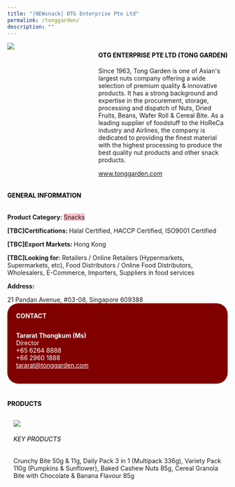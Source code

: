 ```yaml
---
title: "|NEWsnack| OTG Enterprise Pte Ltd"
permalink: /tonggarden/
description: ""
---
```

<head>
	<div class="flex-paragraph">
		<!--hi there! this is a comment and will provide you with instructional guides-->
		<!--insert booth number here!-->
		<p style="text-transform: uppercase"></p></div>
			<div class="flex-container" style="display: flex; flex-wrap: wrap;">
				<!--insert DOWNLOAD link of company logo between the " marks!-->
			<div class="card sgds" style="flex: 1 1 40%; display: block;"><img src="https://doc-0g-3s-docs.googleusercontent.com/docs/securesc/69isnljd6u5lkd2esi0uo09d7a1dfqf2/tlc245k8691nvdpk9fkvcvsk5cglood0/1676208975000/12105796777324072886/12105796777324072886/1btPY23smyG_Y02KSI1KF9ZD0tPhiJwq3?e=download&ax=AB85Z1AcVvC8RtH5HFchbU7ZzvXCxkNHAJjFk6EIokwP7vOmXlmXmjvfD434IKSD3WgGm2PffxzVIXP1q7isCw8UeSrN2vdRh4uFAl4vvq8-AaXvQ74z3JtoFR0-3C0zjN6437jOTmCrAesgxw5w_vyoTp0hxswt0I-Y03mmePvNLPdLnh1BPbgIxbQR4S5dIWYSKNNX_LImXqvbCswUxfmprppYbsf8QXqCDrvD1hls6YcrkhG_R0ajOD3Jpjj1DcYLElnK6HRH_cH_lPqePwFSqtg-YncjQolO-PNz5Be--jsbAAzyn85foynkgeHu3Qj666ILRmtZ-7h_lS7_6uZ7-2AX3mVgb7SlwM7HROEWbRav1eimr3dolKvdXaxxzCm1x0bJybXJlJCm12KAZiBtegWkbIREK-c9rG2aNLmit5qw54n23OOFYf9Eq_r4geDpqJd8ZxnEwAAYoCn0Ec2wW_u5AJ90wOg_Hc2Y3Uu3UBGwukgKUxgFX732blyW9tWrWwFluJIIBEOsPXrQUgKvz5T0kSm53won72xtJKNgHS2n3Oz4h59r3NkfIhiB2mXeeVb9THPWGZcENu9pAlb2bUdY6isI5i4nNpPV8n227j_WMZ4iKpKiv2O_aAooDM_Lqsjpt1o5Oq324L3ovg_LrFDop9PXv55eAgGYlOsT2YO-Mw_t4gETyChEN6I8IAmNB1fBOhZSn5D7VzHUXvEu6j200DhzLaZcTDKTXRwJOF6LgPJiv5myGkBZNuH749m3_92NBgoPREYMcK4D46eAOD5hTQ8QY2Yk6VSBMiGmVQZcqUdRwwTMSQg9blZWGVKu4E69Q261a8UHRMuaoBGxTAFGmLBbjI6vzWCiw5Qtmshl6NSJzPiMCEUVXdEygGeVFjZSqmwpTUY3ACnNU4wXJBoMi_bHQG22ymc&uuid=18f573f5-3ede-4894-a239-8fa4e7f16a4e&authuser=0&nonce=6chc7evkn5aog&user=12105796777324072886&hash=7e8v5glun7hdopsjhdp8f8jnetkq50td"></div>
	<div class="card-sgds" style="flex: 1 1 58%; display: block; margin-left: 3px">
		<h4 style="text-transform: uppercase; color: black;"><!--insert the exhibitor's name between the <b> tags here--><b>OTG Enterprise Pte Ltd (Tong Garden)</b></h4><!--insert the exhibitor's description between the <p> tags here-->
		<p>Since 1963, Tong Garden is one of Asian's largest nuts company
offering a wide selection of premium quality & innovative products. It
has a strong background and expertise in the procurement, storage,
processing and dispatch of Nuts, Dried Fruits, Beans, Wafer Roll &
Cereal Bite. As a leading supplier of foodstuff to the HoReCa industry
and Airlines, the company is dedicated to providing the finest
material with the highest processing to produce the best quality nut
products and other snack products.</p>
		<!--insert the exhibitor's website link, making sure there is "https:// www." present please. make sure the entire https link goes in between the " marks-->
		<p><a href="www.tonggarden.com" target="_blank"><!--insert the www website link here (no need for https)-->www.tonggarden.com</a></p>
	</div>
</div>
</head>

<body>
	<h4 style="text-transform: uppercase; color: black;"><b>General Information</b></h4>
		<div class="flex-container" style="display: flex; flex-wrap: wrap;">
			<div class="card sgds" style="flex: 1 1 65%; display: block; align-self: stretch">
			<div class="flex-paragraph">
			<p><b>Product Category: </b><span style=" background-color: pink; border-radius: 10 px;"><!--insert the exhibitor's pdt cat between the <p> tags here-->Snacks</span></p> 
				<p><b>[TBC]Certifications: </b><!--insert all the exhibitor's certifications between the </b> and </p> here-->Halal Certified, HACCP Certified, ISO9001 Certified</p>
			<p><b>[TBC]Export Markets: </b><!--insert all the exhibitor's export markets between the </b> and </p> here-->Hong Kong</p>
			<p style="margin-bottom: 10px;"><b>[TBC]Looking for: </b><!--insert all the exhibitor's potential business partners between the </b> and </p> here-->Retailers / Online Retailers (Hypermarkets, Supermarkets, etc), Food Distributors / Online Food Distributors, Wholesalers, E-Commerce, Importers, Suppliers in food services</p><p><b>Address: </b><!--insert all the exhibitor's address the </b> and </p> here--></p> 21 Pandan Avenue, #03-08, Singapore 609388
			</div>
		</div>
		<div class="card sgds" style="flex: 1 1 35%; padding: 10px; display: block; background-color: maroon; border-radius: 25px; align-self: center;">
		<h4 style="color: white; margin-top: 10px; margin-left: 10px;">CONTACT</h4>
		<div class="flex-paragraph">
			<!--replace with exhibitor's: -->
			<p style="padding: 10px; color: white;"><b><!-- POC name-->Tararat Thongkum (Ms)</b><br><!-- designation-->Director<br><!--contact number-->+65 6264 8888<br><!--contact number-->+66 2960 1888<br><!-- for linking purposes, insert their email after "mailto:"...--><a href="mailto:tararat@tonggarden.com" style="color: white;"><!--...and also include the display email before </a> here-->tararat@tonggarden.com</a></p>
		</div>
			</div>
		</div>
	<br>
		<h4 style="text-transform: uppercase; color: black;"><b>products</b></h4>
<div style="display: flex; flex-wrap: wrap;">
  <div class="card sgds" style="flex: 1 1 47%; margin: 10px; display: block;"><!--insert the exhibitor's DOWNLOAD image for product between the " marks here-->
	<div class="flex-image" style="display: block;"><img src="https://doc-10-3s-docs.googleusercontent.com/docs/securesc/69isnljd6u5lkd2esi0uo09d7a1dfqf2/ksugdkgto9qk4i4529mmhe8rrvtp7igv/1676208975000/12105796777324072886/12105796777324072886/1nr7ndza5xZLyArtDHCuevqA0lW7sNySl?e=download&ax=AB85Z1ACjdR9gtABf0XrN0I2WBU4FJbxMJJEXI-6TFujS6PzrZtTHOm5jfcNQqBfnbXXfGL8EI9AsMwJr6sHLT-pNOmk8Qx55qEUEFz3onKdJnKRxM8x21Gx4ki_UY_1APBGKc34V0mwWIObJ2Jk1E1W0uhsZwhFnFiBS_2t0jywvCzIDb021HpqSWGD1c27Ic337Z7pJG_q4WkTX1bMCLbe953A8RoM3ZNrEoVwOe4GWFU18CKJrl3AePLrwti4syYCrQQTIVr3Wp2bc9NMWAOCMwgVI2A5FAPDwYiNEaou98mwxre3M8qWMjM7tkLrvr5zsYx_SiyH5kWC2Uf3w7Oef7eaCjIWL2LT7NB9vCft6cTof4EW3nfcjcB_bFhgYEia6z11pCfXo8aEOJLg99x1zb5-gZEExbv5kRCY7UKeKf32QQRrsNX_A5rMKOTastAU0FdoXfKvw2QNM5dMOF9TIhpkvNOloahErMVcGapmvIwINgqSuMrGFYrHoUUkjleoplfRr8Lfs6fBe1E2MPxpQqfnZ2WokH_vRFGouii6nKhyEhfLQKxwujZLHUN9HUu8p4bmd1drwrCaPhF_ixOXWITQVErK-LCmX3RbpbAmXj_pX9K2H4UkXKkDDFf09g5LoTHPLODt0i-jxHykVcUHa7gLx1rteeB_5sQObBgeg75XQrOgCun0Ivb_sKCMI0QY814x9Cza3BKGNbu1KMjz1mSMsmDGHaIrZAwobQ4nsd3f2O3N5ii61v_yvzIfO-B7ohRcI97sPIznlZpxMXmUBMOp2hPC62tWjqmpcFbJ5sr0Ng6n2y6qu2Bvkk19OTIRQMH5TsuwBx05ePNZwPPvg84jd0yh0ntCfwF_Lc8ddrYBuII_xi_1wd-tMbKrjGZXKmwid9TdK6l9cygcK5KH3sZwevPGTc3YTMw&uuid=d720d16d-c439-4bd0-9ba5-092a0c96e320&authuser=0"></div>
	<div class="flex-paragraph">
		<h6 style="text-transform: uppercase; color: black;"><!--insert product name before </h6> and product description after <p>-->Key Products</h6>
Crunchy Bite 50g & 11g, Daily Pack 3 in 1 (Multipack 336g),
Variety Pack 110g (Pumpkins & Sunflower), Baked Cashew Nuts
85g, Cereal Granola Bite with Chocolate & Banana Flavour 85g


</p></div>
